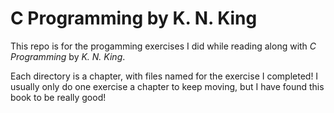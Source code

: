 # C Programming by K. N. King

This repo is for the progamming exercises I did while reading along with *C Programming* by *K. N. King*. 

Each directory is a chapter, with files named for the exercise I completed! I usually only do one exercise a chapter to keep moving, but I have found this book to be really good!

